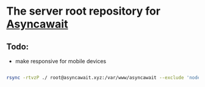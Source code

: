 # The server root repository for [Asyncawait](asyncawait.xyz)

## Todo:
- make responsive for mobile devices

``` sh

rsync -rtvzP ./ root@asyncawait.xyz:/var/www/asyncawait --exclude 'node_modules' --exclude .git

```